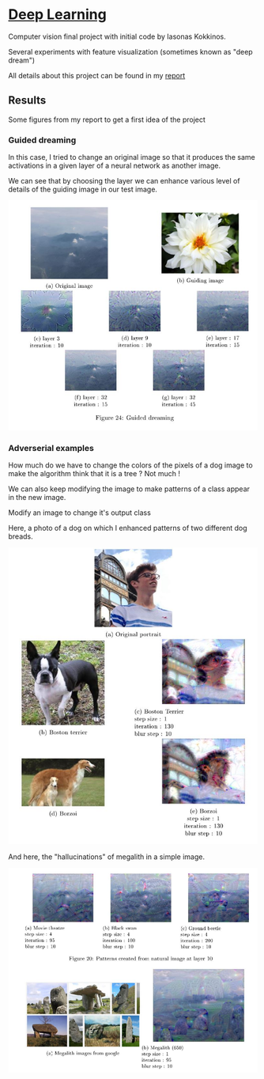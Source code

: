 [Deep Learning](http://www.math.ens-cachan.fr/version-francaise/formations/master-mva/contenus-/introduction-to-deep-learning-165822.kjsp?RH=1242430202531)
================

Computer vision final project with initial code by Iasonas Kokkinos.

Several experiments with feature visualization (sometimes known as "deep dream")

All details about this project can be found in my [report](report-dl.pdf)


## Results

Some figures from my report to get a first idea of the project

### Guided dreaming

In this case, I tried to change an original image so that it produces the same activations in a given layer of a neural network as another image.

We can see that by choosing the layer we can enhance various level of details of the guiding image in our test image.

<img src="report/guided-dreaming.jpg" width="552">

### Adverserial examples

How much do we have to change the colors of the pixels of a dog image to make the algorithm think that it is a tree ? Not much ! 

We can also keep modifying the image to make patterns of a class appear in the new image. 

Modify an image to change it's output class

Here, a photo of a dog on which I enhanced patterns of two different dog breads.

<img src="report/marc-dog.jpg" width="552">

And here, the "hallucinations" of megalith in a simple image.

<img src="report/megalith-dreaming.JPG" width="552">
